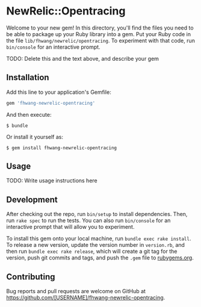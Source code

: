 # NewRelic::Opentracing

Welcome to your new gem! In this directory, you'll find the files you need to be able to package up your Ruby library into a gem. Put your Ruby code in the file `lib/fhwang/newrelic/opentracing`. To experiment with that code, run `bin/console` for an interactive prompt.

TODO: Delete this and the text above, and describe your gem

## Installation

Add this line to your application's Gemfile:

```ruby
gem 'fhwang-newrelic-opentracing'
```

And then execute:

    $ bundle

Or install it yourself as:

    $ gem install fhwang-newrelic-opentracing

## Usage

TODO: Write usage instructions here

## Development

After checking out the repo, run `bin/setup` to install dependencies. Then, run `rake spec` to run the tests. You can also run `bin/console` for an interactive prompt that will allow you to experiment.

To install this gem onto your local machine, run `bundle exec rake install`. To release a new version, update the version number in `version.rb`, and then run `bundle exec rake release`, which will create a git tag for the version, push git commits and tags, and push the `.gem` file to [rubygems.org](https://rubygems.org).

## Contributing

Bug reports and pull requests are welcome on GitHub at https://github.com/[USERNAME]/fhwang-newrelic-opentracing.

